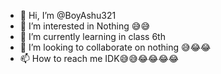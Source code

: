 - 👋 Hi, I’m @BoyAshu321
- 👀 I’m interested in Nothing 😅😅
- 🌱 I’m currently learning in class 6th
- 💞️ I’m looking to collaborate on nothing 😅😂😂
- 📫 How to reach me IDK😅😅😂😂😂😂

<!---
BoyAshu321/BoyAshu321 is a ✨ special ✨ repository because its `README.md` (this file) appears on your GitHub profile.
You can click the Preview link to take a look at your changes.
--->

